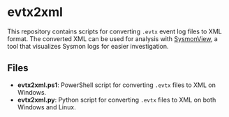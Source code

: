 # evtx2xml

This repository contains scripts for converting `.evtx` event log files to XML format. The converted XML can be used for analysis with [SysmonView](https://github.com/nshalabi/SysmonTools/tree/master/SysmonView), a tool that visualizes Sysmon logs for easier investigation.

## Files

- **evtx2xml.ps1**: PowerShell script for converting `.evtx` files to XML on Windows.
- **evtx2xml.py**: Python script for converting `.evtx` files to XML on both Windows and Linux.


